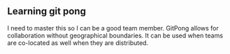 ## Learning git pong

I need to master this so I can be a good team member. GitPong allows for collaboration without geographical boundaries. It can be used when teams are co-located as well when they are distributed.